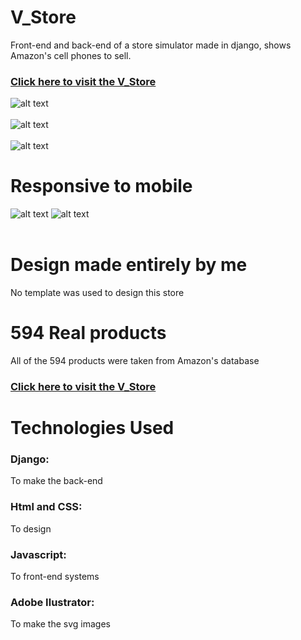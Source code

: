 # V_Store
Front-end and back-end of a store simulator made in django, shows Amazon's cell phones to sell.

### [Click here to visit the V_Store](https://the-v-store.herokuapp.com/)

![alt text](https://imgur.com/6y4x1zD.png)
<br>
<br>
![alt text](https://imgur.com/AQWNcQu.png)
<br>
<br>
![alt text](https://imgur.com/2SROhdb.png)
# Responsive to mobile
![alt text](https://imgur.com/r7VkgGH.png)
![alt text](https://i.imgur.com/ZhyurOP.png)
<br>
<br>
# Design made entirely by me
No template was used to design this store

# 594 Real products
All of the 594 products were taken from Amazon's database

### [Click here to visit the V_Store](https://the-v-store.herokuapp.com/)

# Technologies Used
### Django:
To make the back-end
### Html and CSS:
To design
### Javascript:
To front-end systems
### Adobe Ilustrator:
To make the svg images
